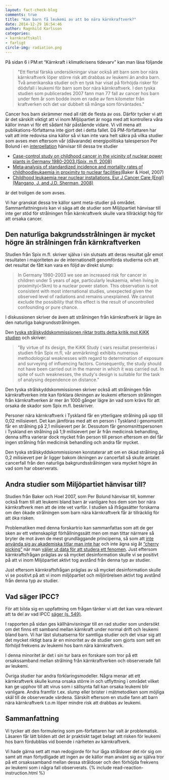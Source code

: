 ```yaml
---
layout: fact-check-blog
comments: true
title: "Kan barn få leukemi av att bo nära kärnkraftverk?"
date: 2014-12-29 16:54:46
author: Ragnhild Karlsson
categories:
- karnkraftskoll
- farligt
circle-img: radiation.png
---
```

På sidan 6 i PM:et “Kärnkraft i klimatkrisens tidevarv” kan man läsa följande
<blockquote>"Ett flertal färska undersökningar visar också att barn som bor nära kärnkraftverk löper större risk att drabbas av leukemi än andra barn. Två amerikanska studier och en tysk har visat på förhöjda risker för dödsfall i leukemi för barn som bor nära kärnkraftverk. I den tyska studien som publicerades 2007 fann man 77 fall av cancer hos barn under fem år som bodde inom en radie av fem kilometer från kraftverken och det var dubbelt så många som förväntades."</blockquote>

Cancer hos barn skrämmer med all rätt de flesta av oss. Därför tycker vi att är det särskilt viktigt att vi inom Miljöpartiet är noga med att kontrollera våra källor innan vi för ett sådant här påstående vidare. Vi vill mena att publikations-författarna inte gjort det i detta fallet. Då PM-författaren har valt att inte redovisa sina källor så vi kan inte vara helt säkra på vilka studier som avses men eftersom vår (dåvarande) energipolitiska talesperson Per Bolund i en <a href="http://www.riksdagen.se/sv/Dokument-Lagar/Fragor-och-anmalningar/Interpellationer/Barncancer-och-karnkraft_GW10259/" target="_blanc">interpellation</a> hänvisar till dessa tre studier
<ul>
	<li><a href="http://www.ejcancer.com/article/S0959-8049%2807%2900855-6/abstract?cc=y" target="_blanc">Case-control study on childhood cancer in the vicinity of nuclear power plants in Germany 1980-2003.(Spix, m.fl, 2008)</a></li>
	<li><a href="http://onlinelibrary.wiley.com/doi/10.1111/j.1365-2354.2007.00679.x/abstract?deniedAccessCustomisedMessage=&userIsAuthenticated=false" target="_blanc">Meta‐analysis of standardized incidence and mortality rates of childhoodleukaemia in proximity to nuclear facilities</a>(Baker & Hoel, 2007)</li>
	<li><a href="http://onlinelibrary.wiley.com/doi/10.1111/j.1365-2354.2008.00948.x/abstract" target="_blanc">Childhood leukaemia near nuclear installations. Eur J Cancer Care (Engl) (Mangano, J. and J.D. Sherman, 2008)</a></li>
</ul>
är det troligen de som avses.

Vi har granskat dessa tre källor samt meta-studier på området. Sammanfattningsvis kan vi säga att de studier som Miljöpartiet hänvisar till inte ger stöd för strålningen från kärnkraftverk skulle vara tillräckligt hög för att orsaka cancer. 

<h2>Den naturliga bakgrundsstrålningen är mycket högre än strålningen från kärnkraftverken</h2>

Studien från Spix m.fl. skriver själva i sin slutsats att deras resultat går emot resultaten i majoriteten av de internationellt genomförda studierna och att det resultat de fått kan vara en följd av direkt slump:

<blockquote><p>In Germany 1980-2003 we see an increased risk for cancer in children under 5 years of age, particularly leukaemia, when living in proximity(<5km) to a nuclear power station. This observation is not consistent with most international studies, unexpected given the observed level of radiations and remains unexplained. We cannot exclude the possibility that this effect is the result of uncontrolled confounding or pure chance.</p></blockquote>

I diskussionen skriver de även att strålningen från kärnkraftverk är lägre än den naturliga bakgrundsstrålningen.  

Den <a href="http://www.ssk.de/SharedDocs/Beratungsergebnisse_PDF/2008/Kikk_Studie_e.pdf?__blob=publicationFile 
">tyska strålskyddskommissionen riktar trotts detta kritik mot KiKK studien</a> och skriver: 

<blockquote><p>”By virtue of its design, the KiKK Study ( vars resultat presenteras i studien från Spix m.fl, vår anmärkning)  exhibits numerous methodological weaknesses with regard to determination of exposure and surveying of influencing factors. Consequently, the study should not have been carried out in the manner in which it was carried out. In spite of such weaknesses, the study's design is suitable for the task of analysing dependence on distance.” </p>
</blockquote>

Den tyska strålskyddskommissionen skriver också att strålningen från kärnkraftverken inte kan förklara ökningen av leukemi eftersom strålningen från kärnkraftverken är mer än 1000 gånger lägre än vad som krävs för att orsaka de skador som Spix m.fl. beskriver. 

Personer nära kärnkraftverk i Tyskland får en ytterligare strålning på upp till 0,02 milisievert. Det kan jämföras med att en person i Tyskland i genomsnitt får en strålning på 2,1 milisievert per år. Dessutom får genomsnittspersonen i Tyskland en strålning på 1,9 milisievert per år från medicinsk behandling, denna siffra varierar dock mycket från person till person eftersom en del får ingen strålning från medicinsk behandling och andra får mycket. 

Den tyska strålskyddskommissionen konstaterar att om en ökad strålning på 0,2 milisievert per år ligger bakom ökningen av cancerfall så skulle antalet cancerfall från den naturliga bakgrundsstrålningen vara mycket högre än vad som har observerats. 

<h2>Andra studier som Miljöpartiet hänvisar till?</h2>

Studien från Baker och Hoel 2007, som Per Bolund hänvisar till, kommer också fram till att leukemi bland barn är vanligare hos dem som bor nära kärnkraftverk men att de inte vet varför. I studien så ifrågasätter forskarna om den ökade strålningen som barn nära kärnkraftverk får är tillräcklig för att öka risken.  

Problematiken med denna forskartrio kan sammanfattas som att de ger sken av ett vetenskapligt förhållningssätt men om man tittar närmare så bryter de mot även de mest grundläggande principerna, så som att <a href="/assets/files/busby-letter-to-lantz.pdf" target="_blanc">inte använda sig av akademiska titlar man inte har</a> och inte ägna sig åt <a href="http://en.wikipedia.org/wiki/Cherry_picking_%28fallacy%29" target="_blanc">“cherry picking”</a> när man <a href="https://www.youtube.com/watch?v=DOreFp9983I" target="_blanc">väljer ut data för att studera ett fenomen</a>. Just eftersom kärnkraftsfrågan präglas av så mycket desinformation skulle vi se positivt på att vi inom Miljöpartiet aktivt tog avstånd från denna typ av studier.

Just eftersom kärnkraftsfrågan präglas av så mycket desinformation skulle vi se positivt på att vi inom miljöpartiet och miljörörelsen aktivt tog avstånd från denna typ av studier.

<h2>Vad säger IPCC?</h2>
För att bilda sig en uppfattning om frågan tänker vi att det kan vara relevant att ta del av vad IPCC <a href="http://www.ipcc.ch/pdf/assessment-report/ar5/wg3/ipcc_wg3_ar5_chapter7.pdf ">säger (s. 549)</a>. 

I rapporten på sidan ges källhänvisningar till en rad studier som undersökt om det finns ett samband mellan kärnkraft under normal drift och leukemi bland barn. Vi har läst slutsatserna för samtliga studier och det visar sig att det mycket riktigt bara är en minoritet av de studier som gjorts som sett en förhöjd frekvens av leukemi hos barn nära kärnkraftverk. 

I denna minoritet är det i sin tur bara en forskare som tror på ett orsakssamband mellan strålning från kärnkraftverken och observerade fall av leukemi. 

Övriga studier har andra förklaringsmodeller. Några menar att ett kärnkraftverk skulle kunna orsaka större in och utflyttning i området vilket kan ge upphov till att virus som i sällsynta fall kan orsaka leukemi blir vanligare.  Andra framför t.ex. slump eller brister i mätmetodiken som möjliga skäl till de observerade värdena. Särskilt eftersom en studie fann att barn nära kärnkraftverk t.o.m löper mindre risk att drabbas av leukemi.

<h2>Sammanfattning</h2>

Vi tycker att den formulering som pm-författaren har valt är problematisk. 
Läsaren får lätt bilden att det är praktiskt taget belagt att risken för leukemi hos barn fördubblas vid boende i närheten av kärnkraftverk. 

Vi hade gärna sett att man redogjorde för hur låga stråldoser det rör sig om samt att man förtydligade att ingen av de källor man använt sig av själva tror på ett orsakssamband mellan dessa stråldoser och den förhöjda frekvens av leukemi som i några fall observerats.
{% include read-reaction-instruction.html %}